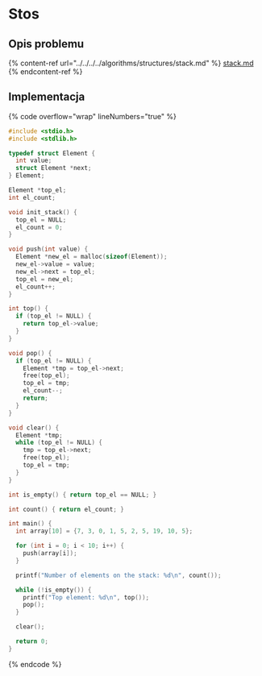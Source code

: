# Stos

## Opis problemu

{% content-ref url="../../../../algorithms/structures/stack.md" %}
[stack.md](../../../../algorithms/structures/stack.md)
{% endcontent-ref %}

## Implementacja

{% code overflow="wrap" lineNumbers="true" %}
```c
#include <stdio.h>
#include <stdlib.h>

typedef struct Element {
  int value;
  struct Element *next;
} Element;

Element *top_el;
int el_count;

void init_stack() {
  top_el = NULL;
  el_count = 0;
}

void push(int value) {
  Element *new_el = malloc(sizeof(Element));
  new_el->value = value;
  new_el->next = top_el;
  top_el = new_el;
  el_count++;
}

int top() {
  if (top_el != NULL) {
    return top_el->value;
  }
}

void pop() {
  if (top_el != NULL) {
    Element *tmp = top_el->next;
    free(top_el);
    top_el = tmp;
    el_count--;
    return;
  }
}

void clear() {
  Element *tmp;
  while (top_el != NULL) {
    tmp = top_el->next;
    free(top_el);
    top_el = tmp;
  }
}

int is_empty() { return top_el == NULL; }

int count() { return el_count; }

int main() {
  int array[10] = {7, 3, 0, 1, 5, 2, 5, 19, 10, 5};

  for (int i = 0; i < 10; i++) {
    push(array[i]);
  }

  printf("Number of elements on the stack: %d\n", count());

  while (!is_empty()) {
    printf("Top element: %d\n", top());
    pop();
  }

  clear();

  return 0;
}
```
{% endcode %}
